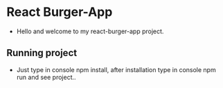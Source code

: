 # React Burger-App

* Hello and welcome to my react-burger-app project.

## Running project

* Just type in console npm install, after installation type in console npm run and see project..
